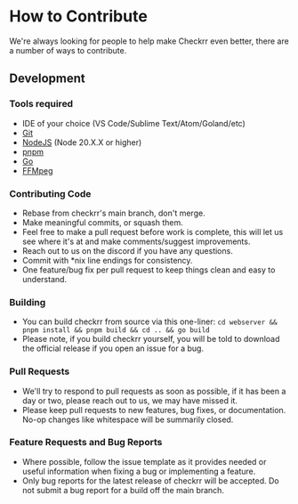 # How to Contribute #

We're always looking for people to help make Checkrr even better, there are a number of ways to contribute.

## Development ##

### Tools required ###
- IDE of your choice (VS Code/Sublime Text/Atom/Goland/etc)
- [Git](https://git-scm.com/downloads)
- [NodeJS](https://nodejs.org/en/download/) (Node 20.X.X or higher)
- [pnpm](https://pnpm.io/installation)
- [Go](https://go.dev/dl/)
- [FFMpeg](https://www.ffmpeg.org/download.html)

### Contributing Code ###
- Rebase from checkrr's main branch, don't merge.
- Make meaningful commits, or squash them.
- Feel free to make a pull request before work is complete, this will let us see where it's at and make comments/suggest improvements.
- Reach out to us on the discord if you have any questions.
- Commit with *nix line endings for consistency.
- One feature/bug fix per pull request to keep things clean and easy to understand.

### Building ###
- You can build checkrr from source via this one-liner: `cd webserver && pnpm install && pnpm build && cd .. && go build`
- Please note, if you build checkrr yourself, you will be told to download the official release if you open an issue for a bug.

### Pull Requests ###
- We'll try to respond to pull requests as soon as possible, if it has been a day or two, please reach out to us, we may have missed it.
- Please keep pull requests to new features, bug fixes, or documentation. No-op changes like whitespace will be summarily closed.

### Feature Requests and Bug Reports ###
- Where possible, follow the issue template as it provides needed or useful information when fixing a bug or implementing a feature.
- Only bug reports for the latest release of checkrr will be accepted. Do not submit a bug report for a build off the main branch.